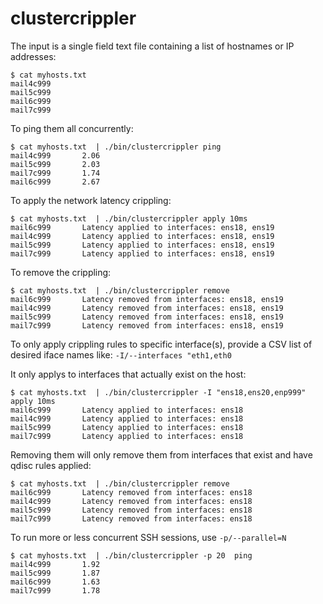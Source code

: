 # clustercrippler

The input is a single field text file containing a list of hostnames or IP addresses:

	$ cat myhosts.txt 
	mail4c999
	mail5c999
	mail6c999
	mail7c999

To ping them all concurrently:

	$ cat myhosts.txt  | ./bin/clustercrippler ping
	mail4c999       2.06
	mail5c999       2.03
	mail7c999       1.74
	mail6c999       2.67

To apply the network latency crippling:

	$ cat myhosts.txt  | ./bin/clustercrippler apply 10ms
	mail6c999       Latency applied to interfaces: ens18, ens19
	mail4c999       Latency applied to interfaces: ens18, ens19
	mail5c999       Latency applied to interfaces: ens18, ens19
	mail7c999       Latency applied to interfaces: ens18, ens19

To remove the crippling:

	$ cat myhosts.txt  | ./bin/clustercrippler remove
	mail6c999       Latency removed from interfaces: ens18, ens19
	mail4c999       Latency removed from interfaces: ens18, ens19
	mail5c999       Latency removed from interfaces: ens18, ens19
	mail7c999       Latency removed from interfaces: ens18, ens19

To only apply crippling rules to specific interface(s), provide a CSV list of desired iface names like: `-I/--interfaces "eth1,eth0`

It only applys to interfaces that actually exist on the host:

	$ cat myhosts.txt  | ./bin/clustercrippler -I "ens18,ens20,enp999" apply 10ms
	mail6c999       Latency applied to interfaces: ens18
	mail4c999       Latency applied to interfaces: ens18
	mail5c999       Latency applied to interfaces: ens18
	mail7c999       Latency applied to interfaces: ens18

Removing them will only remove them from interfaces that exist and have qdisc rules applied:

	$ cat myhosts.txt  | ./bin/clustercrippler remove
	mail6c999       Latency removed from interfaces: ens18
	mail4c999       Latency removed from interfaces: ens18
	mail5c999       Latency removed from interfaces: ens18
	mail7c999       Latency removed from interfaces: ens18

To run more or less concurrent SSH sessions, use `-p/--parallel=N`

	$ cat myhosts.txt  | ./bin/clustercrippler -p 20  ping
	mail4c999       1.92
	mail5c999       1.87
	mail6c999       1.63
	mail7c999       1.78
